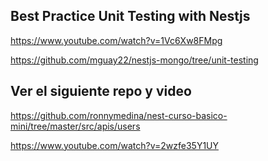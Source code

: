 ## Best Practice Unit Testing with Nestjs

https://www.youtube.com/watch?v=1Vc6Xw8FMpg

https://github.com/mguay22/nestjs-mongo/tree/unit-testing

## Ver el siguiente repo y video

https://github.com/ronnymedina/nest-curso-basico-mini/tree/master/src/apis/users

https://www.youtube.com/watch?v=2wzfe35Y1UY

